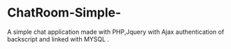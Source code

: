 # ChatRoom-Simple-
A simple chat application made with PHP,Jquery with Ajax authentication of backscript and linked with MYSQL .

